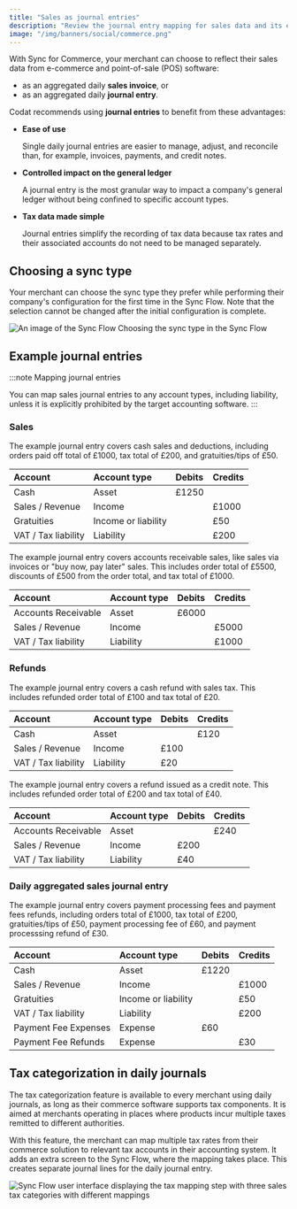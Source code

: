 ```yaml
---
title: "Sales as journal entries"
description: "Review the journal entry mapping for sales data and its examples"
image: "/img/banners/social/commerce.png"
---
```


With Sync for Commerce, your merchant can choose to reflect their sales data from e-commerce and point-of-sale (POS) software:

- as an aggregated daily **sales invoice**, or
- as an aggregated daily **journal entry**.

Codat recommends using **journal entries** to benefit from these advantages:

- **Ease of use**

  Single daily journal entries are easier to manage, adjust, and reconcile than, for example, invoices, payments, and credit notes.

- **Controlled impact on the general ledger**

  A journal entry is the most granular way to impact a company's general ledger without being confined to specific account types.

- **Tax data made simple**

  Journal entries simplify the recording of tax data because tax rates and their associated accounts do not need to be managed separately.

## Choosing a sync type

Your merchant can choose the sync type they prefer while performing their company's configuration for the first time in the Sync Flow. Note that the selection cannot be changed after the initial configuration is complete.

<img
  src="/img/sync-for-commerce/2023-01-24_16-34-28.png"
  alt="An image of the Sync Flow Choosing the sync type in the Sync Flow"
/>

## Example journal entries

:::note Mapping journal entries

You can map sales journal entries to any account types, including liability, unless it is explicitly prohibited by the target accounting software.
:::

### Sales

The example journal entry covers cash sales and deductions, including orders paid off total of £1000, tax total of £200, and gratuities/tips of £50.

| Account             | Account type        | Debits | Credits |
| :------------------ | :------------------ | :----- | :------ |
| Cash                | Asset               | £1250  |         |
| Sales / Revenue     | Income              |        | £1000   |
| Gratuities          | Income or liability |        | £50     |
| VAT / Tax liability | Liability           |        | £200    |

The example journal entry covers accounts receivable sales, like sales via invoices or "buy now, pay later" sales. This includes order total of £5500, discounts of £500 from the order total, and tax total of £1000.

| Account             | Account type | Debits | Credits |
| :------------------ | :----------- | :----- | :------ |
| Accounts Receivable | Asset        | £6000  |         |
| Sales / Revenue     | Income       |        | £5000   |
| VAT / Tax liability | Liability    |        | £1000   |

### Refunds

The example journal entry covers a cash refund with sales tax. This includes refunded order total of £100 and tax total of £20.

| Account             | Account type | Debits | Credits |
| :------------------ | :----------- | :----- | :------ |
| Cash                | Asset        |        | £120    |
| Sales / Revenue     | Income       | £100   |         |
| VAT / Tax liability | Liability    | £20    |         |

The example journal entry covers a refund issued as a credit note. This includes refunded order total of £200 and tax total of £40.

| Account             | Account type | Debits | Credits |
| :------------------ | :----------- | :----- | :------ |
| Accounts Receivable | Asset        |        | £240    |
| Sales / Revenue     | Income       | £200   |         |
| VAT / Tax liability | Liability    | £40    |         |

### Daily aggregated sales journal entry

The example journal entry covers payment processing fees and payment fees refunds, including orders total of £1000, tax total of £200, gratuities/tips of £50, payment processing fee of £60, and payment processsing refund of £30.

| Account              | Account type        | Debits | Credits |
| :------------------- | :------------------ | :----- | :------ |
| Cash                 | Asset               | £1220  |         |
| Sales / Revenue      | Income              |        | £1000   |
| Gratuities           | Income or liability |        | £50     |
| VAT / Tax liability  | Liability           |        | £200    |
| Payment Fee Expenses | Expense             | £60    |         |
| Payment Fee Refunds  | Expense             |        | £30     |

## Tax categorization in daily journals

The tax categorization feature is available to every merchant using daily journals, as long as their commerce software supports tax components. It is aimed at merchants operating in places where products incur multiple taxes remitted to different authorities.

With this feature, the merchant can map multiple tax rates from their commerce solution to relevant tax accounts in their accounting system. It adds an extra screen to the Sync Flow, where the mapping takes place. This creates separate journal lines for the daily journal entry.

<img
  src="/img/old/b85cf3a-2023-01-13_08-29-50.png"
  alt="Sync Flow user interface displaying the tax mapping step with three sales tax categories with different mappings"
/>
